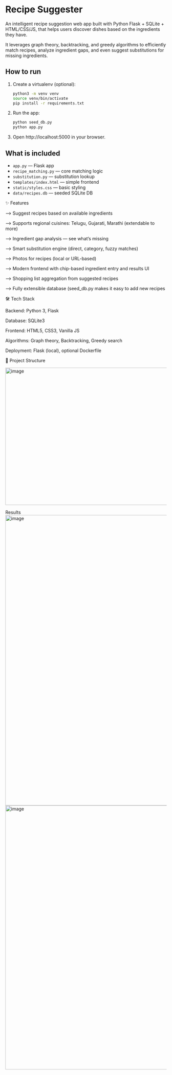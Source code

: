 
# Recipe Suggester

An intelligent recipe suggestion web app built with Python Flask + SQLite + HTML/CSS/JS, that helps users discover dishes based on the ingredients they have.

It leverages graph theory, backtracking, and greedy algorithms to efficiently match recipes, analyze ingredient gaps, and even suggest substitutions for missing ingredients.

## How to run

1. Create a virtualenv (optional):
   ```bash
   python3 -m venv venv
   source venv/bin/activate
   pip install -r requirements.txt
   ```

2. Run the app:
   ```bash
   python seed_db.py
   python app.py
   ```

3. Open http://localhost:5000 in your browser.

## What is included

- `app.py` — Flask app
- `recipe_matching.py` — core matching logic
- `substitution.py` — substitution lookup
- `templates/index.html` — simple frontend
- `static/styles.css` — basic styling
- `data/recipes.db` — seeded SQLite DB

✨ Features

 --> Suggest recipes based on available ingredients
 
 --> Supports regional cuisines: Telugu, Gujarati, Marathi (extendable to more)
 
 --> Ingredient gap analysis — see what’s missing
 
 --> Smart substitution engine (direct, category, fuzzy matches)
 
 --> Photos for recipes (local or URL-based)
 
 --> Modern frontend with chip-based ingredient entry and results UI
 
 --> Shopping list aggregation from suggested recipes
 
 --> Fully extensible database (seed_db.py makes it easy to add new recipes

🛠️ Tech Stack

Backend: Python 3, Flask

Database: SQLite3

Frontend: HTML5, CSS3, Vanilla JS

Algorithms: Graph theory, Backtracking, Greedy search

Deployment: Flask (local), optional Dockerfile

📂 Project Structure









<img width="658" height="427" alt="image" src="https://github.com/user-attachments/assets/42fb4629-2f0d-4fa6-a1c6-a153294b3cd7" />


Results
<img width="1523" height="903" alt="image" src="https://github.com/user-attachments/assets/c81039e1-81cf-43fb-b6ae-d30ad9583669" />
<img width="1443" height="821" alt="image" src="https://github.com/user-attachments/assets/5031c8f4-6fdd-4fd0-bdbe-87529b4c05cd" />





